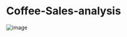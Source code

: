 # Coffee-Sales-analysis
![image](https://github.com/godwin-sagi/Coffee-Sales-analysis/assets/71774895/6198cbba-198c-4e1c-b904-284321c9bc54)
